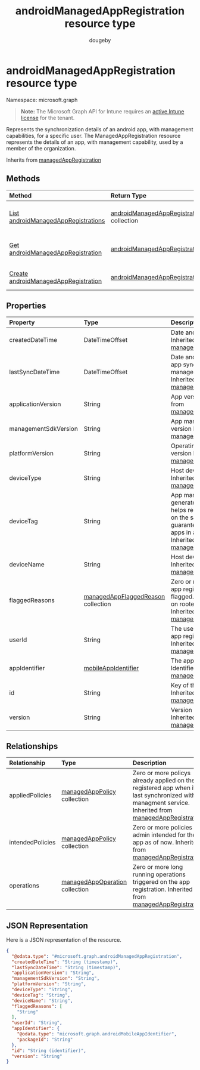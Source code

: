 ﻿---
title: "androidManagedAppRegistration resource type"
description: "Represents the synchronization details of an android app, with management capabilities, for a specific user.
 The ManagedAppRegistration resource represents the details of an app, with management capability, used by a member of the organization."
author: "dougeby"
localization_priority: Normal
ms.prod: "intune"
doc_type: resourcePageType
---

# androidManagedAppRegistration resource type

Namespace: microsoft.graph

> **Note:** The Microsoft Graph API for Intune requires an [active Intune license](https://go.microsoft.com/fwlink/?linkid=839381) for the tenant.

Represents the synchronization details of an android app, with management capabilities, for a specific user.
The ManagedAppRegistration resource represents the details of an app, with management capability, used by a member of the organization.

Inherits from [managedAppRegistration](../resources/intune-mam-managedappregistration.md)

## Methods

| Method                                                                                            | Return Type                                                                                          | Description                                                                                                                                 |
| :------------------------------------------------------------------------------------------------ | :--------------------------------------------------------------------------------------------------- | :------------------------------------------------------------------------------------------------------------------------------------------ |
| [List androidManagedAppRegistrations](../api/intune-mam-androidmanagedappregistration-list.md)    | [androidManagedAppRegistration](../resources/intune-mam-androidmanagedappregistration.md) collection | List properties and relationships of the [androidManagedAppRegistration](../resources/intune-mam-androidmanagedappregistration.md) objects. |
| [Get androidManagedAppRegistration](../api/intune-mam-androidmanagedappregistration-get.md)       | [androidManagedAppRegistration](../resources/intune-mam-androidmanagedappregistration.md)            | Read properties and relationships of the [androidManagedAppRegistration](../resources/intune-mam-androidmanagedappregistration.md) object.  |
| [Create androidManagedAppRegistration](../api/intune-mam-androidmanagedappregistration-create.md) | [androidManagedAppRegistration](../resources/intune-mam-androidmanagedappregistration.md)            | Create a new [androidManagedAppRegistration](../resources/intune-mam-androidmanagedappregistration.md) object.                              |

## Properties

| Property             | Type                                                                                     | Description                                                                                                                                                                                                                      |
| :------------------- | :--------------------------------------------------------------------------------------- | :------------------------------------------------------------------------------------------------------------------------------------------------------------------------------------------------------------------------------- |
| createdDateTime      | DateTimeOffset                                                                           | Date and time of creation Inherited from [managedAppRegistration](../resources/intune-mam-managedappregistration.md)                                                                                                             |
| lastSyncDateTime     | DateTimeOffset                                                                           | Date and time of last the app synced with management service. Inherited from [managedAppRegistration](../resources/intune-mam-managedappregistration.md)                                                                         |
| applicationVersion   | String                                                                                   | App version Inherited from [managedAppRegistration](../resources/intune-mam-managedappregistration.md)                                                                                                                           |
| managementSdkVersion | String                                                                                   | App management SDK version Inherited from [managedAppRegistration](../resources/intune-mam-managedappregistration.md)                                                                                                            |
| platformVersion      | String                                                                                   | Operating System version Inherited from [managedAppRegistration](../resources/intune-mam-managedappregistration.md)                                                                                                              |
| deviceType           | String                                                                                   | Host device type Inherited from [managedAppRegistration](../resources/intune-mam-managedappregistration.md)                                                                                                                      |
| deviceTag            | String                                                                                   | App management SDK generated tag, which helps relate apps hosted on the same device. Not guaranteed to relate apps in all conditions. Inherited from [managedAppRegistration](../resources/intune-mam-managedappregistration.md) |
| deviceName           | String                                                                                   | Host device name Inherited from [managedAppRegistration](../resources/intune-mam-managedappregistration.md)                                                                                                                      |
| flaggedReasons       | [managedAppFlaggedReason](../resources/intune-mam-managedappflaggedreason.md) collection | Zero or more reasons an app registration is flagged. E.g. app running on rooted device Inherited from [managedAppRegistration](../resources/intune-mam-managedappregistration.md)                                                |
| userId               | String                                                                                   | The user Id to who this app registration belongs. Inherited from [managedAppRegistration](../resources/intune-mam-managedappregistration.md)                                                                                     |
| appIdentifier        | [mobileAppIdentifier](../resources/intune-mam-mobileappidentifier.md)                    | The app package Identifier Inherited from [managedAppRegistration](../resources/intune-mam-managedappregistration.md)                                                                                                            |
| id                   | String                                                                                   | Key of the entity. Inherited from [managedAppRegistration](../resources/intune-mam-managedappregistration.md)                                                                                                                    |
| version              | String                                                                                   | Version of the entity. Inherited from [managedAppRegistration](../resources/intune-mam-managedappregistration.md)                                                                                                                |

## Relationships

| Relationship     | Type                                                                             | Description                                                                                                                                                                                             |
| :--------------- | :------------------------------------------------------------------------------- | :------------------------------------------------------------------------------------------------------------------------------------------------------------------------------------------------------ |
| appliedPolicies  | [managedAppPolicy](../resources/intune-mam-managedapppolicy.md) collection       | Zero or more policys already applied on the registered app when it last synchronized with managment service. Inherited from [managedAppRegistration](../resources/intune-mam-managedappregistration.md) |
| intendedPolicies | [managedAppPolicy](../resources/intune-mam-managedapppolicy.md) collection       | Zero or more policies admin intended for the app as of now. Inherited from [managedAppRegistration](../resources/intune-mam-managedappregistration.md)                                                  |
| operations       | [managedAppOperation](../resources/intune-mam-managedappoperation.md) collection | Zero or more long running operations triggered on the app registration. Inherited from [managedAppRegistration](../resources/intune-mam-managedappregistration.md)                                      |

## JSON Representation

Here is a JSON representation of the resource.

<!-- {
  "blockType": "resource",
  "keyProperty": "id",
  "@odata.type": "microsoft.graph.androidManagedAppRegistration"
}
-->

```json
{
  "@odata.type": "#microsoft.graph.androidManagedAppRegistration",
  "createdDateTime": "String (timestamp)",
  "lastSyncDateTime": "String (timestamp)",
  "applicationVersion": "String",
  "managementSdkVersion": "String",
  "platformVersion": "String",
  "deviceType": "String",
  "deviceTag": "String",
  "deviceName": "String",
  "flaggedReasons": [
    "String"
  ],
  "userId": "String",
  "appIdentifier": {
    "@odata.type": "microsoft.graph.androidMobileAppIdentifier",
    "packageId": "String"
  },
  "id": "String (identifier)",
  "version": "String"
}
```

<!-- {
  "type": "#page.annotation",
  "suppressions": [
     "Warning: /api-reference/v1.0/resources/intune-mam-androidmanagedappregistration.md/microsoft.graph.androidManagedAppRegistration/appIdentifier:
      Type mismatch between example and table. Parameter name: appIdentifier; example type: (microsoft.graph.androidMobileAppIdentifier); table type: (microsoft.graph.mobileAppIdentifier)",
      "Warning: /api-reference/v1.0/resources/intune-mam-androidmanagedappregistration.md/microsoft.graph.androidManagedAppRegistration/flaggedReasons:

      Inconsistent types between parameter (String) and table (Object)"
  ],
}
-->
